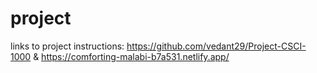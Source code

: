 # project

links to project instructions: 
https://github.com/vedant29/Project-CSCI-1000 &
https://comforting-malabi-b7a531.netlify.app/
